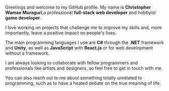 Greetings and welcome to my GitHub profile. My name is **Christopher Wamae Muraguri**,a professional **full-stack web developer** and hobbyist **game developer**.

I love working on projects that challenge me to improve my skills and, more importantly, leave a positive impact on people's lives.

The main programming languages I use are **C#** through the **.NET** framework and **Unity**, as well as **JavaScript** with **React.js** or for web development without a framework.

I am always looking to collaborate with fellow programmers and professionals like artists and designers, so feel free to get in touch with me. 

You can also reach out to me about something totally unrelated to programming, such as to have a heated debate on the true meaning of life.
